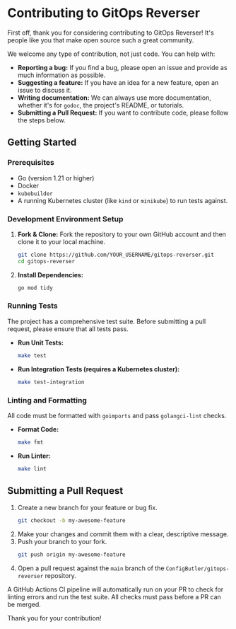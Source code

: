# Contributing to GitOps Reverser

First off, thank you for considering contributing to GitOps Reverser! It's people like you that make open source such a great community.

We welcome any type of contribution, not just code. You can help with:

*   **Reporting a bug:** If you find a bug, please open an issue and provide as much information as possible.
*   **Suggesting a feature:** If you have an idea for a new feature, open an issue to discuss it.
*   **Writing documentation:** We can always use more documentation, whether it's for `godoc`, the project's README, or tutorials.
*   **Submitting a Pull Request:** If you want to contribute code, please follow the steps below.

## Getting Started

### Prerequisites

*   Go (version 1.21 or higher)
*   Docker
*   `kubebuilder`
*   A running Kubernetes cluster (like `kind` or `minikube`) to run tests against.

### Development Environment Setup

1.  **Fork & Clone:** Fork the repository to your own GitHub account and then clone it to your local machine.

    ```sh
    git clone https://github.com/YOUR_USERNAME/gitops-reverser.git
    cd gitops-reverser
    ```

2.  **Install Dependencies:**

    ```sh
    go mod tidy
    ```

### Running Tests

The project has a comprehensive test suite. Before submitting a pull request, please ensure that all tests pass.

*   **Run Unit Tests:**
    ```sh
    make test
    ```

*   **Run Integration Tests (requires a Kubernetes cluster):**
    ```sh
    make test-integration
    ```

### Linting and Formatting

All code must be formatted with `goimports` and pass `golangci-lint` checks.

*   **Format Code:**
    ```sh
    make fmt
    ```

*   **Run Linter:**
    ```sh
    make lint
    ```

## Submitting a Pull Request

1.  Create a new branch for your feature or bug fix.
    ```sh
    git checkout -b my-awesome-feature
    ```
2.  Make your changes and commit them with a clear, descriptive message.
3.  Push your branch to your fork.
    ```sh
    git push origin my-awesome-feature
    ```
4.  Open a pull request against the `main` branch of the `ConfigButler/gitops-reverser` repository.

A GitHub Actions CI pipeline will automatically run on your PR to check for linting errors and run the test suite. All checks must pass before a PR can be merged.

Thank you for your contribution!